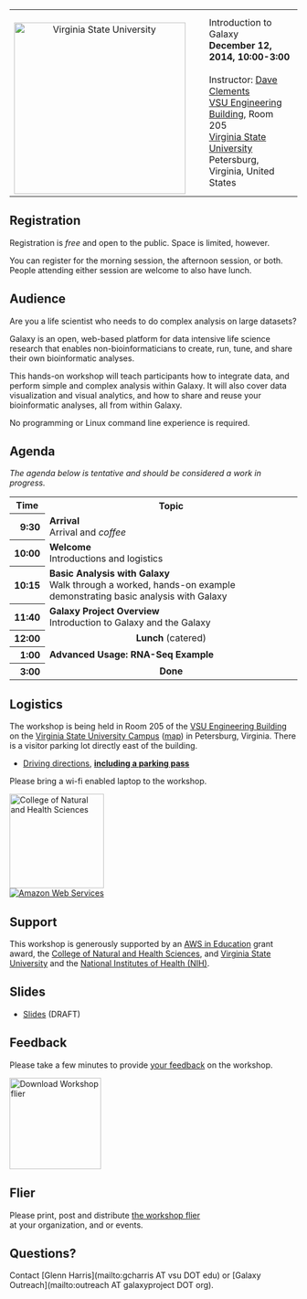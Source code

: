 <table>
  <tr>
    <td style=" border: none; text-align: center; vertical-align: middle;"> <br /><a href='http://vsu.edu/'><img src="/src/images/logos/VSULogo.jpg" alt="Virginia State University" width="300" /></a> </td>
    <td style=" border: none; width: 5%;"> </td>
    <td style=" border: none;"> <div class='title'>Introduction to Galaxy</div><strong>December 12, 2014, 10:00-3:00</strong><br /><br />Instructor: <a href='/src/people/dave-clements/index.md'>Dave Clements</a><br /><a href='http://bit.ly/1wQ5A9l'>VSU Engineering Building</a>, Room 205<br /><a href='http://vsu.edu/'>Virginia State University</a><br />Petersburg, Virginia, United States </td>
  </tr>
</table>


## Registration

Registration is *free* and open to the public.  Space is limited, however.

You can register for the morning session, the afternoon session, or both.  People attending either session are welcome to also have lunch.

## Audience

Are you a life scientist who needs to do complex analysis on large datasets?

Galaxy is an open, web-based platform for data intensive life science research that enables non-bioinformaticians to create, run, tune, and share their own bioinformatic analyses.

This hands-on workshop will teach participants how to integrate data, and perform simple and complex analysis within Galaxy.  It will also cover data visualization and visual analytics, and how to share and reuse your bioinformatic analyses, all from within Galaxy.

No programming or Linux command line experience is required.

## Agenda

*The agenda below is tentative and should be considered a work in progress.*

<table>
  <tr class="th" >
    <th> Time </th>
    <th> Topic </th>
  </tr>
  <tr>
    <th style=" text-align: right;"> 9:30 </th>
    <td> <strong>Arrival</strong><div class='indent'>Arrival and <em>coffee</em></div> </td>
  </tr>
  <tr>
    <th style=" text-align: right;"> 10:00 </th>
    <td> <strong>Welcome</strong><div class='indent'>Introductions and logistics</div> </td>
  </tr>
  <tr>
    <th style=" text-align: right;"> 10:15 </th>
    <td> <strong>Basic Analysis with Galaxy</strong><div class='indent'>Walk through a worked, hands-on example demonstrating basic analysis with Galaxy</div> </td>
  </tr>
  <tr>
    <th style=" text-align: right;"> 11:40 </th>
    <td> <strong>Galaxy Project Overview</strong><div class='indent'>Introduction to Galaxy and the Galaxy</div> </td>
  </tr>
  <tr>
    <th style=" text-align: right;"> 12:00 </th>
    <td style=" text-align: center;"> <strong>Lunch</strong> (catered) </td>
  </tr>
  <tr>
    <th style=" text-align: right;"> 1:00 </th>
    <td> <strong>Advanced Usage: RNA-Seq Example</strong> </td>
  </tr>
  <tr>
    <th style=" text-align: right;"> 3:00 </th>
    <td style=" text-align: center;"> <strong>Done</strong> </td>
  </tr>
</table>



## Logistics

The workshop is being held in Room 205 of the [VSU Engineering Building](http://bit.ly/1wQ5A9l) on the [Virginia State University Campus](http://vsu.edu/) ([map](http://www.vsu.edu/files/docs/campus-police/parking-map.pdf)) in Petersburg, Virginia.  There is a visitor parking lot directly east of the building.

* [Driving directions](https://depot.galaxyproject.org/hub/attachments/events/vsu2014/VSU2014Parking.pdf), **[including a parking pass](https://depot.galaxyproject.org/hub/attachments/events/vsu2014/VSU2014Parking.pdf)**

Please bring a wi-fi enabled laptop to the workshop.

<div class='right'>
<a href='http://www.cnhs.vsu.edu/index.php'><img src="/src/images/logos/VSULogo.jpg" alt="College of Natural and Health Sciences" width="165" /></a>
<br /><a href='http://aws.amazon.com/'><img src="/src/images/logos/AWSLogo.png" alt="Amazon Web Services" /></a>
</div>

## Support

This workshop is generously supported by an [AWS in Education](http://aws.amazon.com/education/) grant award, the [College of Natural and Health Sciences](http://www.cnhs.vsu.edu/index.php), and [Virginia State University](http://vsu.edu/) and the [National Institutes of Health (NIH)](http://www.nih.gov).

## Slides

* [Slides](https://depot.galaxyproject.org/hub/attachments/documents/presentations/201412VSUWorkshop.pdf) (DRAFT)

## Feedback

Please take a few minutes to provide [your feedback](http://bit.ly/gxyvs2014) on the workshop.

<div class='left'><a href='https://depot.galaxyproject.org/hub/attachments/events/vsu2014/VSUFlier.pdf'><img src="/src/events/vsu2014/VSUFlierThumb.png" alt="Download Workshop flier" height="160" /></a></div>

## Flier

Please print, post and distribute [the workshop flier](https://depot.galaxyproject.org/hub/attachments/events/vsu2014/VSUFlier.pdf)<br />at your organization, and or events.
## Questions?

Contact [Glenn Harris](mailto:gcharris AT vsu DOT edu) or [Galaxy Outreach](mailto:outreach AT galaxyproject DOT org).

